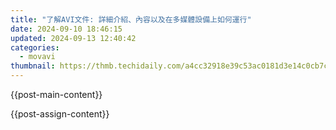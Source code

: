 ```yaml
---
title: "了解AVI文件: 詳細介紹、內容以及在多媒體設備上如何運行"
date: 2024-09-10 18:46:15
updated: 2024-09-13 12:40:42
categories:
  - movavi
thumbnail: https://thmb.techidaily.com/a4cc32918e39c53ac0181d3e14c0cb7c5573f6c68460130a6a8de8214128380d.jpg
---
```


{{post-main-content}}

<ins class="adsbygoogle"
     style="display:block"
     data-ad-format="autorelaxed"
     data-ad-client="ca-pub-7571918770474297"
     data-ad-slot="1223367746"></ins>

{{post-assign-content}}

<ins class="adsbygoogle"
     style="display:block"
     data-ad-client="ca-pub-7571918770474297"
     data-ad-slot="8358498916"
     data-ad-format="auto"
     data-full-width-responsive="true"></ins>
